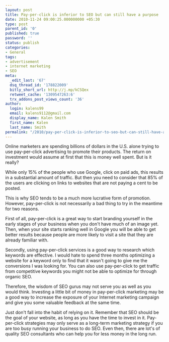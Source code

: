 ```yaml
---
layout: post
title: Pay-per-click is inferior to SEO but can still have a purpose
date: 2010-11-24 09:00:25.000000000 +05:30
type: post
parent_id: '0'
published: true
password: ''
status: publish
categories:
- General
tags:
- advertisement
- internet marketing
- SEO
meta:
  _edit_last: '67'
  dsq_thread_id: '178822009'
  bitly_short_url: http://j.mp/kCSQex
  retweet_cache: '1309547263:6'
  trx_addons_post_views_count: '36'
author:
  login: kalens99
  email: kalens9112@gmail.com
  display_name: Kalen Smith
  first_name: Kalen
  last_name: Smith
permalink: "/2010/pay-per-click-is-inferior-to-seo-but-can-still-have-a-purpose/"
---
```

<p>Online marketers are spending billions of dollars in the U.S. alone trying to use pay-per-click advertising to promote their products. The return on investment would assume at first that this is money well spent. But is it really?</p>
<p>While only 15% of the people who use Google, click on paid ads, this results in a substantial amount of traffic.  But then you need to consider that 85% of the users are clicking on links to websites that are not paying a cent to be posted.</p>
<p>This is why SEO tends to be a much more lucrative form of promotion. However, pay-per-click is not necessarily a bad thing to try in the meantime for two reasons. </p>

<p>First of all, pay-per-click is a great way to start branding yourself in the early stages of your business when you don't have much of an image yet. Then, when your site starts ranking well in Google you will be able to get better results because people are more likely to visit a site that they are already familiar with.</p>
<p>Secondly, using pay-per-click services is a good way to research which keywords are effective. I would hate to spend three months optimizing a website for a keyword only to find that it wasn't going to give me the conversions I was looking for. You can also use pay-per-click to get traffic from competitive keywords you might not be able to optimize for through organic SEO.</p>
<p>Therefore, the wisdom of SEO gurus may not serve you as well as you would think. Investing a little bit of money in pay-per-click marketing may be a good way to increase the exposure of your Internet marketing campaign and give you some valuable feedback at the same time.</p>
<p>Just don't fall into the habit of relying on it. Remember that SEO should be the goal of your website, as long as you have the time to invest in it. Pay-per-click strategies may only serve as a long-term marketing strategy if you are too busy running your business to do SEO. Even then, there are lot's of quality SEO consultants who can help you for less money in the long run.</p>
